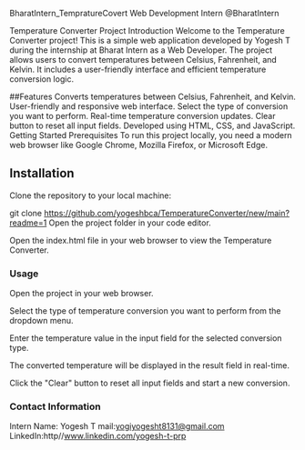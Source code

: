 BharatIntern_TempratureCovert
Web Development Intern @BharatIntern

Temperature Converter Project
Introduction
Welcome to the Temperature Converter project! This is a simple web application developed by Yogesh T during the internship at Bharat Intern as a Web Developer. The project allows users to convert temperatures between Celsius, Fahrenheit, and Kelvin. It includes a user-friendly interface and efficient temperature conversion logic.

##Features
Converts temperatures between Celsius, Fahrenheit, and Kelvin.
User-friendly and responsive web interface.
Select the type of conversion you want to perform.
Real-time temperature conversion updates.
Clear button to reset all input fields.
Developed using HTML, CSS, and JavaScript.
Getting Started
Prerequisites
To run this project locally, you need a modern web browser like Google Chrome, Mozilla Firefox, or Microsoft Edge.

## Installation
Clone the repository to your local machine:

git clone https://github.com/yogeshbca/TemperatureConverter/new/main?readme=1
Open the project folder in your code editor.

Open the index.html file in your web browser to view the Temperature Converter.

### Usage
Open the project in your web browser.

Select the type of temperature conversion you want to perform from the dropdown menu.

Enter the temperature value in the input field for the selected conversion type.

The converted temperature will be displayed in the result field in real-time.

Click the "Clear" button to reset all input fields and start a new conversion.

### Contact Information
Intern Name: Yogesh T 
mail:yogiyogesht8131@gmail.com
LinkedIn:http//www.linkedin.com/yogesh-t-prp
